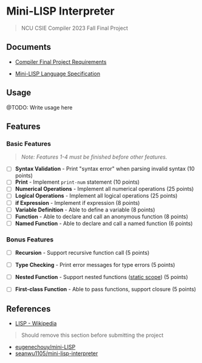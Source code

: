 # Mini-LISP Interpreter

> NCU CSIE Compiler 2023 Fall Final Project

## Documents

- [Compiler Final Project Requirements](./docs/Compiler%20Final%20Project.pdf)

- [Mini-LISP Language Specification](./docs/MiniLisp.pdf)

## Usage

@TODO: Write usage here

## Features

### Basic Features

> _Note: Features 1-4 must be finished before other features._

- [ ] **Syntax Validation** - Print "syntax error" when parsing invalid syntax (10 points)
- [ ] **Print** - Implement `print-num` statement (10 points)
- [ ] **Numerical Operations** - Implement all numerical operations (25 points)
- [ ] **Logical Operations** - Implement all logical operations (25 points)
- [ ] **if Expression** - Implement if expression (8 points)
- [ ] **Variable Definition** - Able to define a variable (8 points)
- [ ] **Function** - Able to declare and call an anonymous function (8 points)
- [ ] **Named Function** - Able to declare and call a named function (6 points)

### Bonus Features

- [ ] **Recursion** - Support recursive function call (5 points)
- [ ] **Type Checking** - Print error messages for type errors (5 points)
- [ ] **Nested Function** - Support nested functions ([static scope](https://en.wikipedia.org/wiki/Scope_(computer_science)#Lexical_scope_vs._dynamic_scope)) (5 points)
- [ ] **First-class Function** - Able to pass functions, support closure (5 points)


## References

- [LISP - Wikipedia](https://en.wikipedia.org/wiki/Lisp_%28programming_language%29)

> Should remove this section before submitting the project

- [eugenechouy/mini-LISP](https://github.com/eugenechouy/mini-LISP)
- [seanwu1105/mini-lisp-interpreter](https://github.com/seanwu1105/mini-lisp-interpreter)